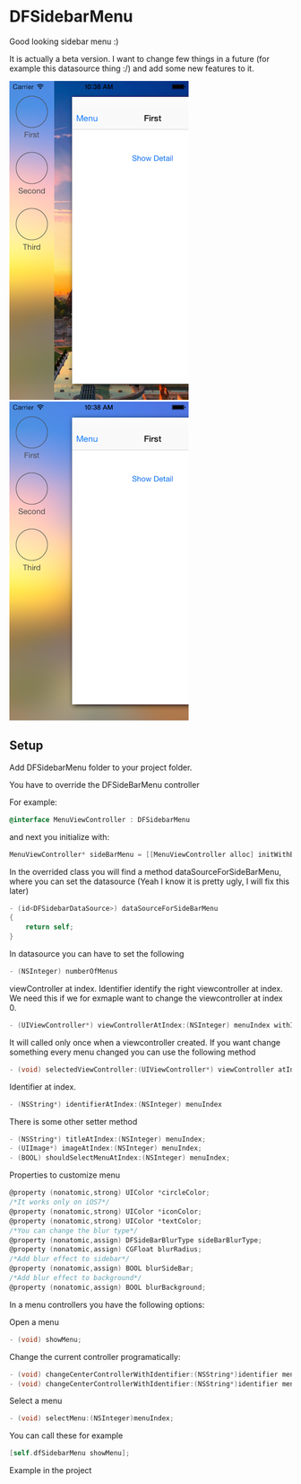 DFSidebarMenu
=============

Good looking sidebar menu :)

It is actually a beta version. I want to change few things in a future (for example this datasource thing :/) and add some new features to it.

![alt text](/DFSidebarMenu/DFSidebarMenu/Resources/Images/example1.png)
![alt text](/DFSidebarMenu/DFSidebarMenu/Resources/Images/example2.png)

Setup
----------
Add DFSidebarMenu folder to your project folder.

You have to override the DFSideBarMenu controller

For example:

```objectivec
@interface MenuViewController : DFSidebarMenu
```

and next you initialize with:

```objectivec
MenuViewController* sideBarMenu = [[MenuViewController alloc] initWithBackgroundImage:[UIImage imageNamed:@"background"]];
```

In the overrided class you will find a method dataSourceForSideBarMenu, where you can set the datasource
(Yeah I know it is pretty ugly, I will fix this later)

```objectivec
- (id<DFSidebarDataSource>) dataSourceForSideBarMenu
{
    return self;
}
```

In datasource you can have to set the following
```objectivec
- (NSInteger) numberOfMenus
```
viewController at index. Identifier identify the right viewcontroller at index. We need this if we for exmaple want to change the viewcontroller at index 0.
```objectivec
- (UIViewController*) viewControllerAtIndex:(NSInteger) menuIndex withIdentifier:(NSString*)identifier
```
It will called only once when a viewcontroller created. If you want change something every menu changed you can use
the following method
```objectivec
- (void) selectedViewController:(UIViewController*) viewController atIndex:(NSInteger) menuIndex;
```

Identifier at index. 
```objectivec
- (NSString*) identifierAtIndex:(NSInteger) menuIndex
```

There is some other setter method
```objectivec
- (NSString*) titleAtIndex:(NSInteger) menuIndex;
- (UIImage*) imageAtIndex:(NSInteger) menuIndex;
- (BOOL) shouldSelectMenuAtIndex:(NSInteger) menuIndex;
```

Properties to customize menu
```objectivec
@property (nonatomic,strong) UIColor *circleColor;
/*It works only on iOS7*/
@property (nonatomic,strong) UIColor *iconColor;
@property (nonatomic,strong) UIColor *textColor;
/*You can change the blur type*/
@property (nonatomic,assign) DFSideBarBlurType sideBarBlurType;
@property (nonatomic,assign) CGFloat blurRadius;
/*Add blur effect to sidebar*/
@property (nonatomic,assign) BOOL blurSideBar;
/*Add blur effect to background*/
@property (nonatomic,assign) BOOL blurBackground;
```

In a menu controllers you have the following options:

Open a menu
```objectivec
- (void) showMenu;
```
Change the current controller programatically:
```objectivec
- (void) changeCenterControllerWithIdentifier:(NSString*)identifier menuIndex:(NSInteger) menuIndex;
- (void) changeCenterControllerWithIdentifier:(NSString*)identifier menuIndex:(NSInteger) menuIndex animated:(BOOL) animated direction:(BOOL) isNext;
```
Select a menu 
```objectivec
- (void) selectMenu:(NSInteger)menuIndex;
```

You can call these for example
```objectivec
[self.dfSidebarMenu showMenu];
```

Example in the project
